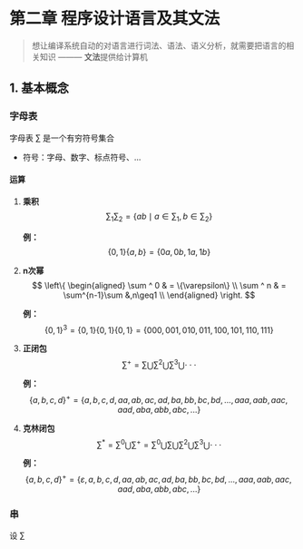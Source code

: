 # 第二章 程序设计语言及其文法



> 想让编译系统自动的对语言进行词法、语法、语义分析，就需要把语言的相关知识 ——— **文法**提供给计算机



## 1. 基本概念



### 字母表

字母表 ∑ 是一个有穷符号集合

- 符号：字母、数字、标点符号、...



#### 运算

1. **乘积**
   $$
   \sum_1 \sum_2 = \{ ab \mid a \in \sum_1 , b \in \sum_2\}
   $$
   

   **例：**
   $$
   \{0,1\}\{a,b\} = \{0a, 0b, 1a, 1b\}
   $$
   

   

2. **n次幂**
   $$
   \left\{
   \begin{aligned}
   \sum ^ 0 & =  \{\varepsilon\} \\
   \sum ^ n & =  \sum^{n-1}\sum &,n\geq1  \\
   \end{aligned}
   \right.
   $$
   

   **例：**
   $$
   \{0,1\}^3 = \{0,1\}\{0,1\}\{0,1\} = \{000,001,010,011,100,101,110,111\}
   $$
   

3. **正闭包**
   $$
   \sum^+ = \sum \bigcup \sum^2 \bigcup \sum^3 \bigcup \cdot\cdot\cdot
   $$
   

   **例：**
   $$
   \{a,b,c,d\}^+ = \{a,b,c,d,aa,ab,ac,ad,ba,bb,bc,bd,...,aaa,aab,aac,aad,aba,abb,abc,...\}
   $$
   

4. **克林闭包**
   $$
   \sum^* = \sum^0 \bigcup \sum^+ = \sum^0 \bigcup \sum \bigcup \sum^2 \bigcup \sum^3 \bigcup \cdot\cdot\cdot
   $$
   

   **例：**
   $$
   \{a,b,c,d\}^+ = \{\varepsilon,a,b,c,d,aa,ab,ac,ad,ba,bb,bc,bd,...,aaa,aab,aac,aad,aba,abb,abc,...\}
   $$



### 串

设 $\sum$